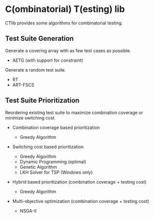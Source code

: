 # C(ombinatorial) T(esting) lib

CTlib provides some algorithms for combinatorial testing.

## Test Suite Generation

Generate a covering array with as few test cases as possible.

* AETG (with support for constraint)

Generate a random test suite.

* RT
* ART-FSCS

## Test Suite Prioritization

Reordering existing test suite to maximize combination coverage or minimize switching cost.

* Combination coverage based prioritization
    * Greedy Algorithm

* Switching cost based prioritization
	* Greedy Algorithm
	* Dynamic Programming (optimal)
	* Genetic Algorithm
	* LKH Solver for TSP (Windows only)

* Hybrid based prioritization (combination coverage + testing cost)
    * Greedy Algorithm

* Multi-objective optimization (combination coverage + testing cost)
	* NSGA-II

